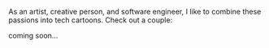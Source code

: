 As an artist, creative person, and software engineer, I like to combine these passions into tech cartoons. Check out a couple:

coming soon...
